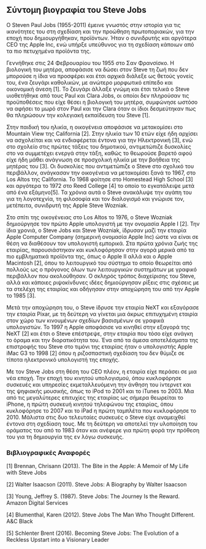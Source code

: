 ## Σύντομη βιογραφία του Steve Jobs

O Steven Paul Jobs (1955-2011) έμεινε γνωστός στην ιστορία για τις ικανότητες του στη σχεδίαση και την προώθηση πρωτοποριακών, για την εποχή που δημιουργήθηκαν, προϊόντων. Ήταν ο συνιδρυτής και αργότερα CEO της Apple Inc, ενώ υπήρξε υπεύθυνος για τη σχεδίαση κάποιων από τα πιο πετυχημένα προϊόντα της.

Γεννήθηκε στις 24 Φεβρουαρίου του 1955 στο Σαν Φρανσίσκο. Η βιολογική του μητέρα, αποφάσισε να δώσει στον Steve τη ζωή που δεν μπορούσε η ίδια να προσφέρει και έτσι αρχικά διάλεξε ως θετούς γονείς του, ένα ζευγάρι καθολικών, με ανώτερο μορφωτικό επίπεδο και οικονομική άνεση [1]. Το ζευγάρι άλλαξε γνώμη και έτσι τελικά ο Steve υιοθετήθηκε από τους Paul και Clara Jobs, οι οποίοι δεν πληρούσαν τις προϋποθέσεις που είχε θέσει η βιολογική του μητέρα, συμφώνησε ωστόσο να αφήσει το μωρό στον Paul και την Clara όταν οι ίδιοι δεσμεύτηκαν πως θα πληρώσουν την κολεγιακή εκπαίδευση του Steve [1].

Στην παιδική του ηλικία, η οικογένεια αποφάσισε να μετακομίσει στο Mountain View της California [2]. Στην ηλικία των 10 ετών είχε ήδη αρχίσει να ασχολείται και να ενδιαφέρεται έντονα για την Ηλεκτρονική [3], ενώ στο σχολείο στις πρώτες τάξεις του δημοτικού, αντιμετώπιζε δυσκολίες στο να συμμετέχει ενεργά στην τάξη, καθώς το θεωρούσε βαρετό αφού είχε ήδη μάθει ανάγνωση σε προσχολική ηλικία με την βοήθεια της μητέρας του [3]. Οι δυσκολίες που αντιμετώπιζε ο Steve στο σχολικό του περιβάλλον, ανάγκασαν την οικογένεια να μετακομίσει ξανά το 1967, στο Los Altos  της California. Το 1968 φοίτησε στο Homestead High School [3] και αργότερα το 1972 στο Reed College [4] το οποίο το εγκατάλειψε μετά από ένα εξάμηνο[5]. Τα χρόνια αυτά ο Steve ανακάλυψε την αγάπη του για τη λογοτεχνία, τη φιλοσοφία και τον διαλογισμό και γνώρισε τον, μετέπειτα, συνιδρυτή της Apple Steve Wozniak.

Στο σπίτι της οικογένειας στο Los Altos το 1976, ο Steve Wozniak δημιούργησε τον πρώτο Apple υπολογιστή με την ονομασία Apple I [2]. Την ίδια χρονιά, ο Steve Jobs και Steve Wozniak, ίδρυσαν μαζί την εταιρία Apple Computer Company (σημερινή ονομασία Apple Inc) ώστε να είναι σε θέση να διαθέσουν τον υπολογιστή εμπορικά. Στα πρώτα χρόνια ζωής της εταιρίας, παρουσιάστηκαν και κυκλοφόρησαν στην αγορά μερικά από τα πιο εμβληματικά προϊόντα της, όπως ο Apple II αλλά και ο Apple Macintosh [2], όπου το λειτουργικό του σύστημα το οποίο θεωρείται από πολλούς ως ο πρόγονος όλων των λειτουργικών συστημάτων με γραφικό περιβάλλον που ακολούθησαν. Ο σκληρός τρόπος διαχείρισης του Steve, αλλά και κάποιες ριψοκίνδυνες ιδέες δημιούργησαν ρίξεις στις σχέσεις με τα στελέχη της εταιρίας και οδήγησαν στην αποχώρηση του από την Apple το 1985 [3].

Μετά την αποχώρηση του, ο Steve ίδρυσε την εταιρία NeXT και εξαγόρασε την εταιρία Pixar, με τη δεύτερη να γίνεται μια άκρως επιτυχημένη εταιρία στον χώρο των κινουμένων σχεδίων βασισμένων σε γραφικά υπολογιστών. Το 1997 η Apple αποφάσισε να κινηθεί στην εξαγορά της NeXT [2] και έτσι ο Steve επέστρεψε, στην εταιρία που τόσο είχε ανάγκη το όραμα και την διορατικότητα του. Ένα από τα άμεσα αποτελέσματα της επιστροφής του Steve στο τιμόνι της εταιρίας ήταν ο υπολογιστής Apple iMac G3 το 1998 [2] όπου η ριζοσπαστική σχεδίαση του δεν θύμιζε σε τίποτα ηλεκτρονικό υπολογιστή της εποχής. 

Με τον Steve Jobs στη θέση του CEO πλέον, η εταιρία είχε περάσει σε μια νέα εποχή. Την εποχή του κινητού υπολογισμού, όπου κυκλοφόρησε συσκευές και υπηρεσίες εκμεταλλευόμενη την άνθηση του ίντερνετ και της ψηφιακής μουσικής, όπως το iPod το 2001 και το iTunes το 2003. Μια από τις μεγαλύτερες επιτυχίες της εταιρίας ως σήμερα θεωρείται το iPhone, η πρώτη συσκευή κινητού τηλεφώνου της εταιρίας, όπου κυκλοφόρησε το 2007 και το iPad η πρώτη ταμπλέτα που κυκλοφόρησε το 2010. Μάλιστα στις δυο τελευταίες συσκευές ο Steve είχε αναμειχθεί έντονα στη σχεδίαση τους. Με τη δεύτερη να αποτελεί την υλοποίηση του οράματος του από το 1983 όταν και ανέφερε για πρώτη φορά την πρόθεση του για τη δημιουργία της εν λόγω συσκευής. 


### Βιβλιογραφικές Αναφορές

[1] Brennan, Chrisann (2013). The Bite in the Apple: A Memoir of My Life with Steve Jobs

[2] Walter Isaacson (2011). Steve Jobs: A Biography by Walter Isaacson

[3] Young, Jeffrey S. (1987). Steve Jobs: The Journey Is the Reward. Amazon Digital Services

[4] Blumenthal, Karen (2012). Steve Jobs The Man Who Thought Different. A&C Black

[5] Schlenter Brent (2016). Becoming Steve Jobs: The Evolution of a Reckless Upstart into a Visionary Leader
